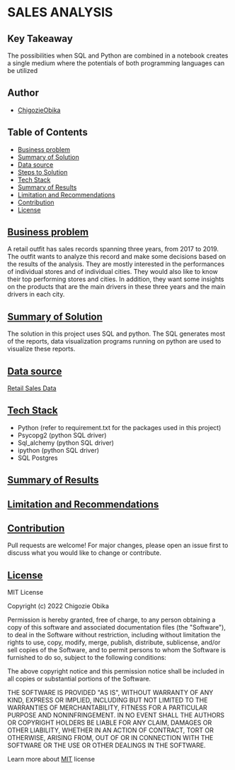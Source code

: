 # SALES ANALYSIS


## Key Takeaway
The possibilities when SQL and Python are combined in a notebook creates a single medium where the potentials of both programming languages can be utilized

## Author
- [ChigozieObika](https://www.github.com/ChigozieObika)

## Table of Contents

  - [Business problem](#business-problem)
  - [Summary of Solution](#summary-of-solution)
  - [Data source](#data-source)
  - [Steps to Solution](#steps-to-solution)
  - [Tech Stack](#tech-stack)
  - [Summary of Results](#summary-of-results)
  - [Limitation and Recommendations](#limitation-and-recommendations)
  - [Contribution](#contribution)
  - [License](#license)

 ## [Business problem](#business-problem)
A retail outfit has sales records spanning three years, from 2017 to 2019. The outfit wants to analyze this record and make some decisions based on the results of the analysis. They are mostly interested in the performances of individual stores and of individual cities. They would also like to know their top performing stores and cities. In addition, they want some insights on the products that are the main drivers in these three years and the main drivers in each city.

## [Summary of Solution](#summary-of-solution)
The solution in this project uses SQL and python. The SQL generates most of the reports, data visualization programs running on python are used to visualize these reports.

## [Data source](#data-source)
[Retail Sales Data](https://www.kaggle.com/datasets/berkayalan/retail-sales-data)

## [Tech Stack](#tech-stack)
- Python (refer to requirement.txt for the packages used in this project)
- Psycopg2 (python SQL driver)
- Sql_alchemy (python SQL driver)
- ipython (python SQL driver)
- SQL Postgres

## [Summary of Results](#summary-of-results)

## [Limitation and Recommendations](#limitation-and-recommendations)

## [Contribution](#contribution)

Pull requests are welcome! For major changes, please open an issue first to discuss what you would like to change or contribute.

## [License](#license)

MIT License

Copyright (c) 2022 Chigozie Obika

Permission is hereby granted, free of charge, to any person obtaining a copy
of this software and associated documentation files (the "Software"), to deal
in the Software without restriction, including without limitation the rights
to use, copy, modify, merge, publish, distribute, sublicense, and/or sell
copies of the Software, and to permit persons to whom the Software is
furnished to do so, subject to the following conditions:

The above copyright notice and this permission notice shall be included in all
copies or substantial portions of the Software.

THE SOFTWARE IS PROVIDED "AS IS", WITHOUT WARRANTY OF ANY KIND, EXPRESS OR
IMPLIED, INCLUDING BUT NOT LIMITED TO THE WARRANTIES OF MERCHANTABILITY,
FITNESS FOR A PARTICULAR PURPOSE AND NONINFRINGEMENT. IN NO EVENT SHALL THE
AUTHORS OR COPYRIGHT HOLDERS BE LIABLE FOR ANY CLAIM, DAMAGES OR OTHER
LIABILITY, WHETHER IN AN ACTION OF CONTRACT, TORT OR OTHERWISE, ARISING FROM,
OUT OF OR IN CONNECTION WITH THE SOFTWARE OR THE USE OR OTHER DEALINGS IN THE
SOFTWARE.

Learn more about [MIT](https://choosealicense.com/licenses/mit/) license







